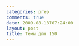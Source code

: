 ```yaml
---
categories: prep
comments: true
date: 2009-08-18T07:24:00
layout: post
title: Темы для 150
---
```


